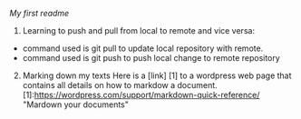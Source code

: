 *My first readme*

1. Learning to push and pull from local to remote and vice versa:
* command used is git pull to update local repository with remote.
* command used is git push to push local change to remote repository

2. Marking down my texts
Here is a [link] [1] to a wordpress web page that contains all details on how to markdow a document. 
[1]:https://wordpress.com/support/markdown-quick-reference/ "Mardown your documents"
